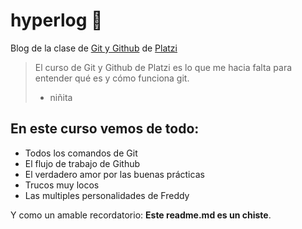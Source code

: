 # hyperlog 🚀
Blog de la clase de [Git y Github](http://platzi.com/cursos/git-github/ "Git y Github") de [Platzi](http://platzi.com "Platzi")
> El curso de Git y Github de Platzi es lo que me hacia falta para entender qué es y cómo funciona git. 
> - niñita

## En este curso vemos de todo:
* Todos los comandos de Git
* El flujo de trabajo de Github
* El verdadero amor por las buenas prácticas
* Trucos muy locos
* Las multiples personalidades de Freddy

Y como un amable recordatorio: **Este readme.md es un chiste**.